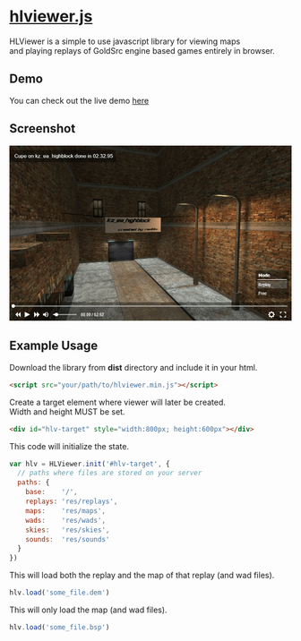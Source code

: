 # [hlviewer.js](http://skyrim.github.io/hlviewer.js)

HLViewer is a simple to use javascript library for viewing maps  
and playing replays of GoldSrc engine based games entirely in browser.

## Demo ##

You can check out the live demo [here](http://skyrim.github.io/hlviewer.js)

## Screenshot ##

![Screenshot](res/screenshot.png)

## Example Usage ##

Download the library from __dist__ directory and include it in your html.
```html
<script src="your/path/to/hlviewer.min.js"></script>
```

Create a target element where viewer will later be created.  
Width and height MUST be set.

```html
<div id="hlv-target" style="width:800px; height:600px"></div>
```

This code will initialize the state.

```javascript
var hlv = HLViewer.init('#hlv-target', {
  // paths where files are stored on your server
  paths: {
    base:    '/',
    replays: 'res/replays',
    maps:    'res/maps',
    wads:    'res/wads',
    skies:   'res/skies',
    sounds:  'res/sounds'
  }
})
```

This will load both the replay and the map of that replay (and wad files).

```javascript
hlv.load('some_file.dem')
```

This will only load the map (and wad files).

```javascript
hlv.load('some_file.bsp')
```